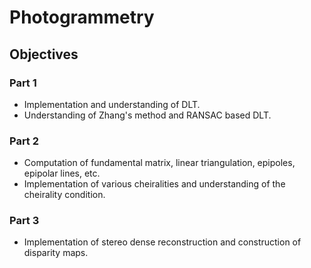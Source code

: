 # Photogrammetry

## Objectives

### Part 1

* Implementation and understanding of DLT.
* Understanding of Zhang's method and RANSAC based DLT.

### Part 2

* Computation of fundamental matrix, linear triangulation, epipoles, epipolar lines, etc.
* Implementation of various cheiralities and understanding of the cheirality condition.

### Part 3

* Implementation of stereo dense reconstruction and construction of disparity maps.
